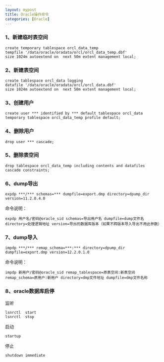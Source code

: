 ```yaml
---
layout: mypost
title: Oracle操作命令
categories: [Oracle]
---
```

### 1、新建临时表空间
```oracle
create temporary tablespace orcl_data_temp 
tempfile '/data/oracle/oradata/orcl/orcl_data_temp.dbf' 
size 1024m autoextend on  next 50m extent management local;
```

### 2、新建表空间
```oracle
create tablespace orcl_data logging 
datafile '/data/oracle/oradata/orcl/orcl_data.dbf' 
size 1024m autoextend on  next 50m extent management local;
```

### 3、创建用户
```oracle
create user *** identified by *** default tablespace orcl_data 
temporary tablespace orcl_data_temp profile default;
```

### 4、删除用户
```oracle
drop user *** cascade;
```

### 5、删除表空间
```oracle
drop tablespace orcl_data_temp including contents and datafiles cascade constraints;
```

### 6、dump导出
```oracle
expdp ***/*** schemas=*** dumpfile=export.dmp directory=dpump_dir version=11.2.0.4.0
```
命令说明：
```
expdp 用户名/密码@oracle_sid schemas=导出用户名 dumpfile=dump文件名 
directory=处理逻辑地址 version=导出的数据库版本（如果不跨版本导入导出不用此参数）
```

### 7、dump导入
```oracle
impdp ***/*** remap_schema=***:*** directory=dpump_dir dumpfile=export.dmp version=12.2.0.1.0
```

命令说明：
```
impdp 新用户/密码@oracle_sid remap_tablespace=原表空间:新表空间 
remap_schema=原用户:新用户 directory=dmp文件地址 dumpfile=dmp文件名称
```

### 8、oracle数据库启停
监听
```oraclesqlplus
lsnrctl  start
lsnrctl  stop
```
启动
```oraclesqlplus
startup
```
停止
```oraclesqlplus
shutdown immediate
```